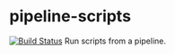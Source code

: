 # pipeline-scripts
[![Build Status](http://ec2-18-144-98-0.us-west-1.compute.amazonaws.com/buildStatus/icon?job=pipeline-fibanacci)](http://ec2-18-144-98-0.us-west-1.compute.amazonaws.com/job/pipeline-fibanacci/)
Run scripts from a pipeline.
